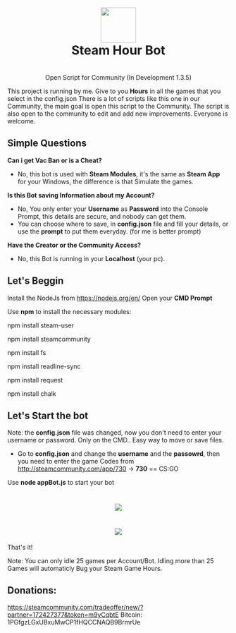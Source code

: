 <h1 align="center">
  <img  src="http://i.imgur.com/tq28TqF.png" height="80" width="80" />
  <br/>
  Steam Hour Bot
</h1>

<p align="center"><br>Open Script for Community (In Development 1.3.5)</br>

This project is running by me. Give to you **Hours** in all the games that you select in the config.json
There is a lot of scripts like this one in our Community, the main goal is open this script to the Community. The script is also open to the community to edit and add new improvements. Everyone is welcome.
</p>

## Simple Questions

**Can i get Vac Ban or is a Cheat?**
- No, this bot is used with **Steam Modules**, it's the same as **Steam App** for your Windows, the difference is that Simulate the games.

**Is this Bot saving Information about my Account?**
- No, You only enter your **Username** as **Password** into the Console Prompt, this details are secure, and nobody can get them.
- You can choose where to save, in **config.json** file and fill your details, or use the **prompt** to put them everyday. (for me is better prompt)

**Have the Creator or the Community Access?**
- No, this Bot is running in your **Localhost** (your pc).



## Let's Beggin

Install the NodeJs from https://nodejs.org/en/
Open your **CMD Prompt**

Use **npm** to install the necessary  modules:

npm install steam-user

npm install steamcommunity

npm install fs

npm install readline-sync

npm install request

npm install chalk

## Let's Start the bot
Note: the **config.json** file was changed, now you don't need to enter your username or password. Only on the CMD.. Easy way to move or save files.

- Go to **config.json** and change the **username** and the **passowrd**, then you need to enter the game Codes from http://steamcommunity.com/app/730 -> **730** ==  CS:GO

Use **node appBot.js** to start your bot 
<h1 align="center">
  <img  src="http://i.imgur.com/5AZIs21.png" />
</h1>
<h1 align="center">
  <img  src="http://i.imgur.com/LrPyrcd.png" />
</h1>

That's it!

Note: You can only idle 25 games per Account/Bot. Idling more than 25 Games will automaticly Bug your Steam Game Hours.

## Donations: 
https://steamcommunity.com/tradeoffer/new/?partner=172427377&token=m9yCqbtE
Bitcoin: 1PGfgzLGxUBxuMwCP1fHQCCNAQB9BrmrUe
